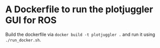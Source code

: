 # A Dockerfile to run the plotjuggler GUI for ROS 

Build the dockerfile via `docker build -t plotjuggler .` and run it using `./run_docker.sh`.